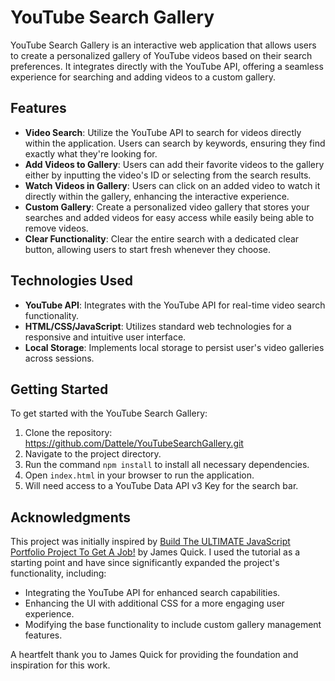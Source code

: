 # YouTube Search Gallery

YouTube Search Gallery is an interactive web application that allows users to create a personalized gallery of YouTube videos based on their search preferences. It integrates directly with the YouTube API, offering a seamless experience for searching and adding videos to a custom gallery.

## Features

- **Video Search**: Utilize the YouTube API to search for videos directly within the application. Users can search by keywords, ensuring they find exactly what they're looking for.
- **Add Videos to Gallery**: Users can add their favorite videos to the gallery either by inputting the video's ID or selecting from the search results.
- **Watch Videos in Gallery**: Users can click on an added video to watch it directly within the gallery, enhancing the interactive experience.
- **Custom Gallery**: Create a personalized video gallery that stores your searches and added videos for easy access while easily being able to remove videos.
- **Clear Functionality**: Clear the entire search with a dedicated clear button, allowing users to start fresh whenever they choose.

## Technologies Used

- **YouTube API**: Integrates with the YouTube API for real-time video search functionality.
- **HTML/CSS/JavaScript**: Utilizes standard web technologies for a responsive and intuitive user interface.
- **Local Storage**: Implements local storage to persist user's video galleries across sessions.

## Getting Started

To get started with the YouTube Search Gallery:

1. Clone the repository: https://github.com/Dattele/YouTubeSearchGallery.git
2. Navigate to the project directory.
3. Run the command `npm install` to install all necessary dependencies.
4. Open `index.html` in your browser to run the application.
5. Will need access to a YouTube Data API v3 Key for the search bar.

## Acknowledgments

This project was initially inspired by [Build The ULTIMATE JavaScript Portfolio Project To Get A Job!](https://www.youtube.com/watch?v=rEa99-NQ9Bk) by James Quick. I used the tutorial as a starting point and have since significantly expanded the project's functionality, including:
- Integrating the YouTube API for enhanced search capabilities.
- Enhancing the UI with additional CSS for a more engaging user experience.
- Modifying the base functionality to include custom gallery management features.

A heartfelt thank you to James Quick for providing the foundation and inspiration for this work.
